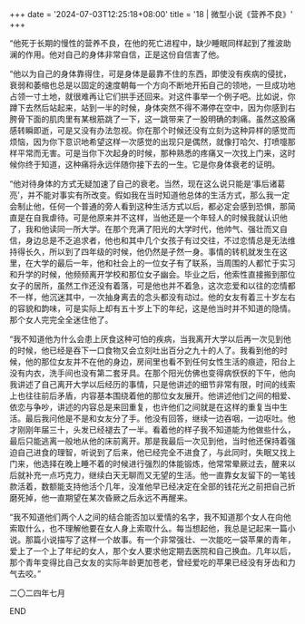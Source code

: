 +++
date = '2024-07-03T12:25:18+08:00'
title = '18 | 微型小说《营养不良》'
+++

“他死于长期的慢性的营养不良，在他的死亡进程中，缺少睡眠同样起到了推波助澜的作用。他对自己的身体非常自信，正是这份自信害了他。

“他以为自己的身体靠得住，可是身体是最靠不住的东西，即使没有疾病的侵扰，衰弱和萎缩也总是以固定的速度朝每一个方向不断地开拓自己的领地，一旦成功地占领一寸土地，就很难再让它们拱手还回来。对这件事举一个例子吧。比如说，你蹲下去然后站起来，站到一半的时候，身体突然不得不滞停在空中，因为你感到右胯骨下面的肌肉里有某根筋跳了一下，这一跳带来了一股明确的刺痛。虽然这股痛感转瞬即逝，可是又没有办法忽视。你在那个时候还没有立刻为这种异样的感觉而烦恼，因为你下意识地希望这样一次感觉的出现只是偶然，就像打哈欠、打喷嚏那样平常而无害。可是当你下次起身的时候，那种熟悉的疼痛又一次找上门来，这时候你终于知道，这种痛将永远伴随你接下去的一生。它是你身体衰老的证明。

“他对待身体的方式无疑加速了自己的衰老。当然，现在这么说只能是‘事后诸葛亮’，并不能对事实有所改变。假如我在当时知道他总体的生活方式，那么我一定会制止他，任何一个普通的旁人看到这种生活方式以后，都必定会感到恐惧，那简直是在自我虐待。可是他原来并不这样，当他还是一个年轻人的时候我就认识他了，我和他读同一所大学。在那个充满了阳光的大学时代，他帅气、强壮而又自信，身边总是不乏追求者，他也和其中几个女孩子有过交往，不过恋情总是无法维持得长久，所以到了四年级的时候，他仍然是孑然一身。事情的转机就发生在这里，在大学的最后一年，他和社会上的一位女子有了联系，当周围的人都忙于实习和升学的时候，他频频离开学校和那位女子幽会。毕业之后，他索性直接搬到那位女子的居所，虽然工作还没有着落，可是他也并不着急，这次恋爱和以往的恋情都不一样，他沉迷其中，一次抽身离去的念头都没有动过。他的女友有着三十岁左右的容貌和韵味，可是实际上却有五十岁上下的年纪，这是他当时并不知道的隐情。那个女人完完全全迷住他了。

“我不知道他为什么会患上厌食这种可怕的疾病，当我离开大学以后再一次见到他的时候，他已经是吞下一口食物又会立刻吐出百分之九十的人了。我看到他的时候，他的那位女友并不在他的身边，房间里也看不到任何女性生活的痕迹，阳台上没有内衣，洗手间也没有第二套牙具。在那个阳光仿佛也变得病恹恹的下午，他向我讲述了自己离开大学以后经历的事情，只是他讲述的细节非常有限，时间的线索上也往往前后矛盾，内容基本围绕着他的那位女友展开。他讲述他们之间的相爱、依恋与争吵，讲述的内容总是来回重复，也许他们之间就是在这样的重复当中生活。最后我问他是不是和女友分了手。他没有回答，继续一边吞咽，一边呕吐。他才刚刚年届三十，头发已经褪去了一半。看着他的样子我不知道能为他做些什么，最后只能逃离一般地从他的床前离开。那是我最后一次见到他，当时他还保持着强迫自己进食的理智，听说到了后来，他已经完全不进食了，与此同时，失眠又找上门来，他选择在晚上睡不着的时候进行强烈的体能锻炼，他常常晕厥过去，醒来以后就补充一点巧克力，继续白天无聊而又无望的生活。他一直靠女友留下的一笔钱款活着，数额能支持他活个几年，没准他早已经决定在全部的钱花光之前把自己折磨死掉，他一直期望在某次昏厥之后永远不再醒来。

“我不知道他们两个人之间的结合能否加以爱情的名字，我不知道那个女人在向他索取什么，也不理解他要在女人身上索取什么。每当想起他，我总是记起来一篇小说。那篇小说描写了这样一个故事。有一个非常强壮、一次能吃一袋苹果的青年，爱上了一个上了年纪的女人，那个女人要求他定期去医院和自己换血。几年以后，那个青年变得比自己女友的实际年龄更加苍老，曾经爱吃的苹果已经没有牙齿和力气去咬。”

二〇二四年七月

END



